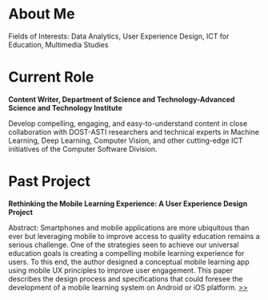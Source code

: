 <!---
- 👋 Hi, I’m @kurtvalcorza
- 👀 I’m interested in data analytics, user experience design, ICT for education
- 🌱 I’m currently learning data analytics, programming with python, and SQL for data science.
- 💞️ I’m looking to collaborate on ...
- 📫 How to reach me ...

kurtvalcorza/kurtvalcorza is a ✨ special ✨ repository because its `README.md` (this file) appears on your GitHub profile.
You can click the Preview link to take a look at your changes.
--->

# About Me

Fields of Interests:
Data Analytics,
User Experience Design,
ICT for Education,
Multimedia Studies

# Current Role
**Content Writer, Department of Science and Technology-Advanced Science and Technology Institute**

Develop compelling, engaging, and easy-to-understand content in close collaboration with DOST-ASTI researchers and technical experts in Machine Learning, Deep Learning, Computer Vision, and other cutting-edge ICT initiatives of the Computer Software Division.

# Past Project
**Rethinking the Mobile Learning Experience: A User Experience Design Project**

Abstract: Smartphones and mobile applications are more ubiquitous than ever but leveraging mobile to improve access to quality education remains a serious challenge. One of the strategies seen to achieve our universal education goals is creating a compelling mobile learning experience for users. To this end, the author designed a conceptual mobile learning app using mobile UX principles to improve user engagement. This paper describes the design process and specifications that could foresee the development of a mobile learning system on Android or iOS platform. [>>]([>>](https://drive.google.com/file/d/0BxvZ58uMG1BIUFhHSUdlMFZ3QWM/preview?resourcekey=0-MLfjF_WQmmMuKhn_WBlWxA)https://drive.google.com/file/d/0BxvZ58uMG1BIUFhHSUdlMFZ3QWM/preview?resourcekey=0-MLfjF_WQmmMuKhn_WBlWxA)
